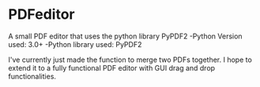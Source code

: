 # PDFeditor
A small PDF editor that uses the python library PyPDF2
-Python Version used: 3.0+
-Python library used: PyPDF2


I've currently just made the function to merge two PDFs together.
I hope to extend it to a fully functional PDF editor with GUI drag and drop functionalities.
